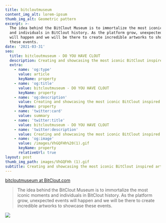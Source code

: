 ```yaml
---
title: bitcloutmuseum
content_img_alt: lorem-ipsum
thumb_img_alt: Geometric pattern
excerpt: >-
  The idea behind the BitClout Museum is to immortalize the most iconic moments
  and individuals in BitClout history. As the platform grow, unexpected events
  will happen and we will be there to create incredible artworks to showcase
  these events.
date: '2021-03-31'
seo:
  title: bitcloutmuseum - DO YOU HAVE CLOUT
  description: Creating and showcasing the most iconic BitClout inspired artworks
  extra:
    - name: 'og:type'
      value: article
      keyName: property
    - name: 'og:title'
      value: bitcloutmuseum - DO YOU HAVE CLOUT
      keyName: property
    - name: 'og:description'
      value: Creating and showcasing the most iconic BitClout inspired artworks
      keyName: property
    - name: 'twitter:card'
      value: summary
    - name: 'twitter:title'
      value: bitcloutmuseum - DO YOU HAVE CLOUT
    - name: 'twitter:description'
      value: Creating and showcasing the most iconic BitClout inspired artworks
    - name: 'og:image'
      value: /images/VhGQFHh%20(1).gif
      keyName: property
      relativeUrl: true
layout: post
thumb_img_path: images/VhGQFHh (1).gif
subtitle: Creating and showcasing the most iconic BitClout inspired artworks
---
```

[bitcloutmuseum at BitClout.com](https://bitclout.com/u/bitcloutmuseum)

> The idea behind the BitClout Museum is to immortalize the most iconic moments and individuals in BitClout history. As the platform grow, unexpected events will happen and we will be there to create incredible artworks to showcase these events.

![](/images/VhGQFHh%20\(1\).gif)
